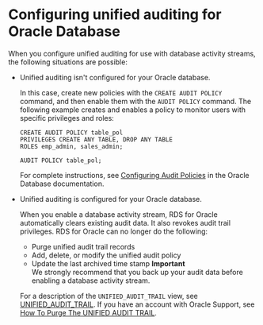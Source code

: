 # Configuring unified auditing for Oracle Database<a name="DBActivityStreams.configuring-auditing"></a>

When you configure unified auditing for use with database activity streams, the following situations are possible:
+ Unified auditing isn't configured for your Oracle database\.

  In this case, create new policies with the `CREATE AUDIT POLICY` command, and then enable them with the `AUDIT POLICY` command\. The following example creates and enables a policy to monitor users with specific privileges and roles:

  ```
  CREATE AUDIT POLICY table_pol
  PRIVILEGES CREATE ANY TABLE, DROP ANY TABLE
  ROLES emp_admin, sales_admin;
  
  AUDIT POLICY table_pol;
  ```

  For complete instructions, see [Configuring Audit Policies](https://docs.oracle.com/en/database/oracle/oracle-database/19/dbseg/configuring-audit-policies.html#GUID-22CDB667-5AA2-4051-A262-FBD0236763CB) in the Oracle Database documentation\.
+ Unified auditing is configured for your Oracle database\.

  When you enable a database activity stream, RDS for Oracle automatically clears existing audit data\. It also revokes audit trail privileges\. RDS for Oracle can no longer do the following:
  + Purge unified audit trail records
  + Add, delete, or modify the unified audit policy
  + Update the last archived time stamp
**Important**  
We strongly recommend that you back up your audit data before enabling a database activity stream\.

  For a description of the `UNIFIED_AUDIT_TRAIL` view, see [UNIFIED\_AUDIT\_TRAIL](https://docs.oracle.com/database/121/REFRN/GUID-B7CE1C02-2FD4-47D6-80AA-CF74A60CDD1D.htm#REFRN29162)\. If you have an account with Oracle Support, see [How To Purge The UNIFIED AUDIT TRAIL](https://support.oracle.com/knowledge/Oracle%20Database%20Products/1582627_1.html)\.